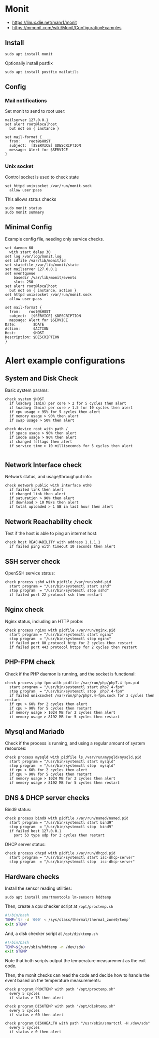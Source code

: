 # Monit 

* https://linux.die.net/man/1/monit
* https://mmonit.com/wiki/Monit/ConfigurationExamples

## Install

    sudo apt install monit

Optionally install postfix

    sudo apt install postfix mailutils

## Config

### Mail notifications

Set monit to send to root user: 

```
mailserver 127.0.0.1
set alert root@localhost
  but not on { instance }

set mail-format {
  from:    root@$HOST
  subject:  [$SERVICE] $DESCRIPTION
  message: Alert for $SERVICE
}
```

### Unix socket 

Control socket is used to check state

```
set httpd unixsocket /var/run/monit.sock
  allow user:pass
```

This allows status checks

    sudo monit status
    sudo monit summary

## Minimal Config

Example config file, needing only service checks. 

```
set daemon 60
  with start delay 30
set log /var/log/monit.log
set idfile /var/lib/monit/id
set statefile /var/lib/monit/state
set mailserver 127.0.0.1
set eventqueue
    basedir /var/lib/monit/events
    slots 250
set alert root@localhost
  but not on { instance, action }
set httpd unixsocket /var/run/monit.sock
  allow user:pass

set mail-format {
  from:    root@$HOST
  subject:  [$SERVICE] $DESCRIPTION
  message: Alert for $SERVICE
Date:        $DATE
Action:      $ACTION
Host:        $HOST
Description: $DESCRIPTION
}
```

# Alert example configurations


## System and Disk Check

Basic system params:

```
check system $HOST
  if loadavg (1min) per core > 2 for 5 cycles then alert
  if loadavg (5min) per core > 1.5 for 10 cycles then alert
  if cpu usage > 95% for 5 cycles then alert
  if memory usage > 90% then alert
  if swap usage > 50% then alert

check device root with path /
  if space usage > 90% then alert
  if inode usage > 90% then alert
  if changed fsflags then alert
  if service time > 10 milliseconds for 5 cycles then alert


```

## Network Interface check

Network status, and usage/throughput info: 

```
check network public with interface eth0
  if failed link then alert
  if changed link then alert
  if saturation > 90% then alert
  if download > 10 MB/s then alert
  if total uploaded > 1 GB in last hour then alert
```

## Network Reachability check

Test if the host is able to ping an internet host: 

```
check host REACHABILITY with address 1.1.1.1
  if failed ping with timeout 10 seconds then alert
```

## SSH server check

OpenSSH service status: 

```
check process sshd with pidfile /var/run/sshd.pid
  start program = "/usr/bin/systemctl start sshd"
  stop program  = "/usr/bin/systemctl stop sshd"
  if failed port 22 protocol ssh then restart
```

## Nginx check

Nginx status, including an HTTP probe: 

```
check process nginx with pidfile /var/run/nginx.pid
  start program = "/usr/bin/systemctl start nginx"
  stop program  = "/usr/bin/systemctl stop nginx"
  if failed port 80 protocol http for 2 cycles then restart
  if failed port 443 protocol https for 2 cycles then restart
```

## PHP-FPM check

Check if the PHP daemon is running, and the socket is functional: 

```
check process php-fpm with pidfile /var/run/php/php7.4-fpm.pid
  start program = "/usr/bin/systemctl start php7.4-fpm"
  stop program  = "/usr/bin/systemctl stop  php7.4-fpm"
  if failed unixsocket /var/run/php/php7.4-fpm.sock for 2 cycles then restart
  if cpu > 60% for 2 cycles then alert
  if cpu > 90% for 5 cycles then restart
  if memory usage > 1024 MB for 2 cycles then alert
  if memory usage > 8192 MB for 5 cycles then restart
```

## Mysql and Mariadb

Check if the process is running, and using a regular amount of system resources: 

```
check process mysqld with pidfile ls /var/run/mysqld/mysqld.pid
  start program = "/usr/bin/systemctl start mysqld"
  stop program  = "/usr/bin/systemctl stop  mysqld"
  if cpu > 60% for 2 cycles then alert
  if cpu > 90% for 5 cycles then restart
  if memory usage > 1024 MB for 2 cycles then alert
  if memory usage > 8192 MB for 5 cycles then restart
```


## DNS & DHCP server checks

Bind9 status: 

```
check process bind9 with pidfile /var/run/named/named.pid
  start program = "/usr/bin/systemctl start bind9"
  stop program  = "/usr/bin/systemctl stop  bind9"
  if failed host 127.0.0.1 
    port 53 type udp for 2 cycles then restart
```

DHCP server status: 

```
check process dhcpd with pidfile /var/run/dhcpd.pid
  start program = "/usr/bin/systemctl start isc-dhcp-server"
  stop program  = "/usr/bin/systemctl stop  isc-dhcp-server"
```

## Hardware checks

Install the sensor reading utilities: 

    sudo apt install smartmontools lm-sensors hddtemp

Then, create a cpu checker script at `/opt/proctemp.sh`

```sh
#!/bin/bash
TEMP=`tr -d '000' < /sys/class/thermal/thermal_zone0/temp`
exit $TEMP
```

And, a disk checker script at `/opt/disktemp.sh`

```sh
#!/bin/bash
TEMP=$(/usr/sbin/hddtemp -n /dev/sda)
exit $TEMP
```

Note that both scripts output the temperature measurement as the exit code. 

Then, the monit checks can read the code and decide how to handle the event based on the temperature measurements: 

```
check program PROCTEMP with path "/opt/proctemp.sh"
  every 5 cycles
  if status > 75 then alert

check program DISKTEMP with path "/opt/disktemp.sh"
  every 5 cycles
  if status > 60 then alert

check program DISKHEALTH with path "/usr/sbin/smartctl -H /dev/sda"
  every 5 cycles
  if status > 0 then alert
```
